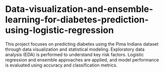 # Data-visualization-and-ensemble-learning-for-diabetes-prediction-using-logistic-regression
This project focuses on predicting diabetes using the Pima Indians dataset through data visualization and statistical modeling. Exploratory data analysis (EDA) is performed to understand key risk factors. Logistic regression and ensemble approaches are applied, and model performance is evaluated using accuracy and classification metrics.
